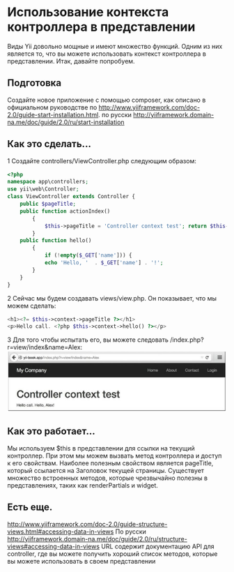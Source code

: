 Использование контекста контроллера в представлении
===
Виды Yii довольно мощные и имеют множество функций. Одним из них является то, что вы можете использовать контекст контроллера в представлении. Итак, давайте попробуем.

Подготовка
---
Создайте новое приложение с помощью composer, как описано в официальном руководстве по <http://www.yiiframework.com/doc-2.0/guide-start-installation.html>.
     по русски <http://yiiframework.domain-na.me/doc/guide/2.0/ru/start-installation>
     
Как это сделать...
---

1 Создайте controllers/ViewController.php следующим образом:
```php
<?php
namespace app\controllers;
use yii\web\Controller;
class ViewController extends Controller {
	public $pageTitle;
	public function actionIndex()
		{
			$this->pageTitle = 'Controller context test'; return $this->render('index');
		}
	public function hello()
		{
			if (!empty($_GET['name'])) {
			echo 'Hello, '	. $_GET['name'] . '!';
		}
	}
}
```

2 Сейчас мы будем создавать views/view.php. Он показывает, что мы можем сделать:
```php
<h1><?= $this->context->pageTitle ?></h1>
<p>Hello call. <?php $this->context->hello() ?></p>
```

3 Для того чтобы испытать его, вы можете следовать /index.php?r=view/index&name=Alex:
![](img/108_1.jpg)

Как это работает...
---
Мы используем $this в представлении для ссылки на текущий контроллер. При этом мы можем вызвать метод контроллера и доступ к его свойствам. Наиболее полезным свойством является pageTitle, который ссылается на Заголовок текущей страницы. Существует множество встроенных методов, которые чрезвычайно полезны в представлениях, таких как renderPartials и widget.

Есть еще.
---
<http://www.yiiframework.com/doc-2.0/guide-structure-views.html#accessing-data-in-views> 
По русски <http://yiiframework.domain-na.me/doc/guide/2.0/ru/structure-views#accessing-data-in-views> 
URL содержит документацию API для controller, где вы можете получить хороший список методов, которые вы можете использовать в своем представлении
